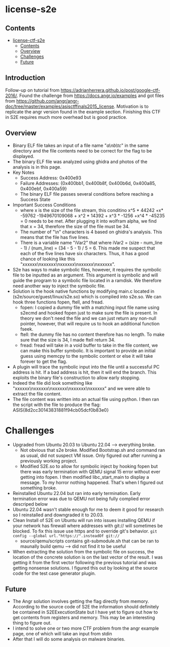 
# license-s2e<a name="ampopt"></a>

## Contents<a name="contents"></a>

<!-- mdformat-toc start --slug=github --maxlevel=6 --minlevel=1 -->

- [license-ctf-s2e](#ampopt)
  - [Contents](#contents)
  - [Overview](#overview)
  - [Challenges](#challenges)
  - [Future](#future)

<!-- mdformat-toc end -->

## Introduction<a name="introduction"></a>

Follow-up on tutorial from https://adrianherrera.github.io/post/google-ctf-2016/. Found the challenge from https://docs.angr.io/examples and got files from https://github.com/angr/angr-doc/tree/master/examples/asisctffinals2015_license. Motivation is to replicate the angr version found in the example section. Finishing this CTF in S2E requires much more overhead but is good practice. 


## Overview<a name="overview"></a>

  - Binary ELF file takes an input of a file name "_a\nb\tc_" in the same directory and the file contents need to be correct for the flag to be displayed.
  - The binary ELF file was analyzed using ghidra and photos of the analysis is in this page.
  - Key Notes
    - Success Address: 0x400e93
    - Failure Addresses: {0x400bb1, 0x400b8f, 0x400b6d, 0x400a85, 0x400ebf, 0x400a59}
    - The binary ELF file passes several conditions before reaching a Success State
  - Important Success Conditions
    - where x is the size of the file stream, this conditino x^5 * 44242 +x* -59762 -1949670109068 + x^2 * 14392 + x^3 * -1256 +x^4 * -45235 = 0 needs to be met. After plugging it into wolfram alpha, we find that x = 34, therefore the size of the file must be 34.
    - The number of "\n" characters is 4 based on ghidra's analysis. This means that the file has five lines.
    - There is a variable name "iVar2" that where iVar2 = (size - num_line - 1) / (num_line) = (34 - 5 - 1) / 5 = 6. This made me suspect that each of the five lines have six characters. Thus, it has a good chance of looking like this "xxxxxx\nxxxxxx\nxxxxxx\nxxxxxx\nxxxxxx".
  - S2e has ways to make symbolic files, however, it requires the symbolic file to be inputted as an argument. This argument is symbolic and will guide the program to a symbolic file located in a ramdisk. We therefore need another way to inject the symbolic file.
  - Solution is the hook native functions by modifying main.c located in (s2e/source/guest/linux/s2e.so) which is complied into s2e.so. We can hook three functions fopen, ftell, and fread.
    - fopen: I copied a dummy file with a matching input file name using s2ecmd and hooked fopen just to make sure the file is present. In theory we don't need the file and we can just return any non-null pointer, however, that will require us to hook an additional function fseek.
    - ftell: the dummy file has no content therefore has no length. To make sure that the size is 34, I made ftell return 34.
    - fread: fread will take in a void buffer to take in the file content, we can make this buffer symbolic. It is important to provide an initial guess using memcpy to the symbolic content or else it will take forever to get the flag. 
  - A plugin will trace the symbolic input into the file until a successful PC address is hit. If a bad address is hit, then it will end the branch. This exploits the binary file's construction to allow early stopping.
  - Indeed the file did look something like "xxxxxx\nxxxxxx\nxxxxxx\nxxxxxx\nxxxxxx" and we were able to extract the file content.
  - The file content was written into an actual file using python. I then ran the script with the file to produce the flag: ASIS{8d2cc30143831881f94cb05dcf0b83e0}

# Challenges<a name="challenges"></a>
 - Upgraded from Ubuntu 20.03 to Ubuntu 22.04 --> everything broke.
   - Not obvious that s2e broke. Modified Bootstrap.sh and command ran as usual, did not suspect VM issue. Only figured out after running a previously working project.
   - Modified S2E.so to allow for symbolic inject by hooking fopen but there was early termination with QEMU signal 15 error without ever getting into fopen. I then modified libc_start_main to display a message. To my horror nothing happened. That's when I figured out something broke.
 - Reinstalled Ubuntu 22.04 but ran into early termination. Early termination error was due to QEMU not being fully complied error descriped below
 - Ubuntu 22.04 wasn't stable enough for me to deem it good for research so I reinstalled and downgraded it to 20.03.
 - Clean Install of S2E on Ubuntu will run into issues installing QEMU if your network has firewall where addresses with git:// will sometimes be blocked. To fix this issue use https and to override git's behavior. `git config --global url."https://".insteadOf git://`
   - source/qemu/scripts contains git-submodule.sh that can be ran to maunally build qemu --> did not find it to be useful
 - When extracting the solution from the symbolic file on success, the location of the concrete solution is on the last vector of the result. I was getting it from the first vector following the previous tutorial and was getting nonsense solutions. I figured this out by looking at the source code for the test case generator plugin. 

## Future<a name="future"></a>

 - The Angr solution involves getting the flag directly from memory. According to the source code of S2E the information should definitely be contained in S2EExecutionState but I have yet to figure out how to get contents from registers and memory. This may be an interesting thing to figure out. 
 - I intend to solve one or two more CTF problem from the angr example page, one of which will take an input from stdin
 - After that I will do some analysis on malware binaries. 

